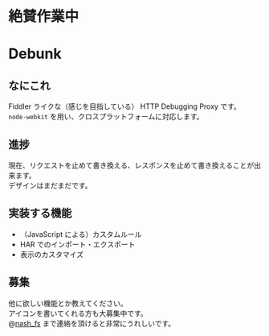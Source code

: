 # 絶賛作業中

# Debunk

## なにこれ
Fiddler ライクな（感じを目指している） HTTP Debugging Proxy です。  
`node-webkit` を用い、クロスプラットフォームに対応します。  

## 進捗
現在、リクエストを止めて書き換える、レスポンスを止めて書き換えることが出来ます。  
デザインはまだまだです。  

## 実装する機能
- （JavaScript による）カスタムルール
- HAR でのインポート・エクスポート
- 表示のカスタマイズ

## 募集
他に欲しい機能とか教えてください。  
アイコンを書いてくれる方も大募集中です。  
@[nash_fs](https://twitter.com/nash_fs) まで連絡を頂けると非常にうれしいです。